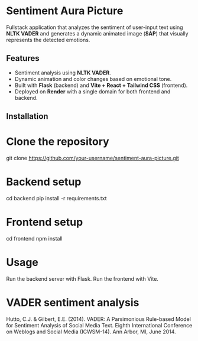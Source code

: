 # Sentiment Aura Picture

Fullstack application that analyzes the sentiment of user-input text using **NLTK VADER** and generates a dynamic animated image (**SAP**) that visually represents the detected emotions.

## Features
- Sentiment analysis using **NLTK VADER**.  
- Dynamic animation and color changes based on emotional tone.  
- Built with **Flask** (backend) and **Vite + React + Tailwind CSS** (frontend).  
- Deployed on **Render** with a single domain for both frontend and backend.

## Installation
# Clone the repository
git clone https://github.com/your-username/sentiment-aura-picture.git

# Backend setup
cd backend
pip install -r requirements.txt

# Frontend setup
cd frontend
npm install

# Usage
Run the backend server with Flask.
Run the frontend with Vite.

# VADER sentiment analysis
Hutto, C.J. & Gilbert, E.E. (2014). VADER: A Parsimonious Rule-based Model for
Sentiment Analysis of Social Media Text. Eighth International Conference on
Weblogs and Social Media (ICWSM-14). Ann Arbor, MI, June 2014.
